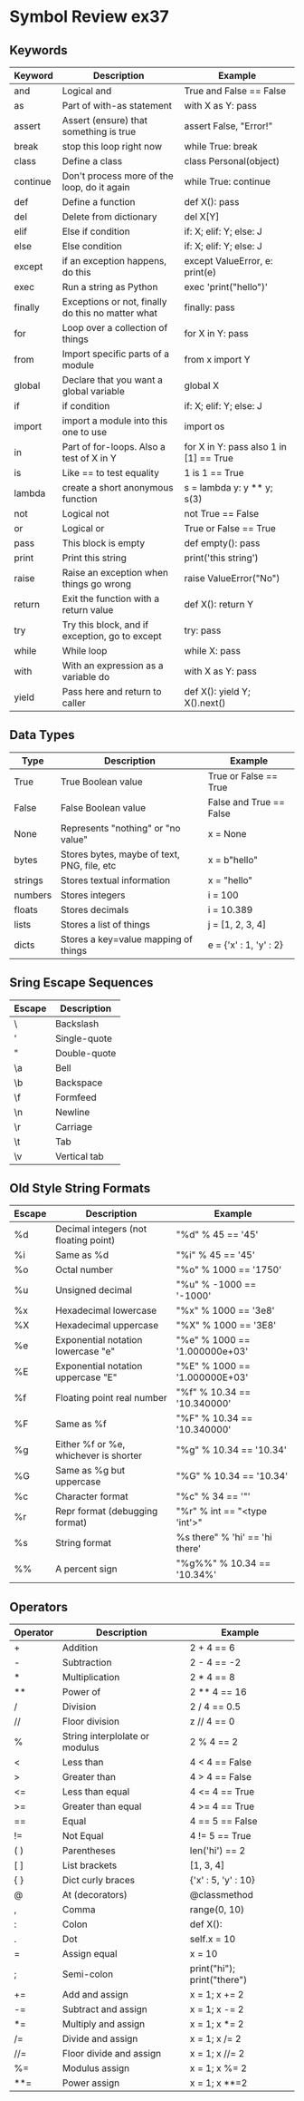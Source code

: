 # Symbol Review ex37

## Keywords

| Keyword | Description | Example |
| ------- | ----------- | ------- |
| and | Logical and | True and False == False |
| as | Part of with-as statement | with X as Y: pass |
| assert | Assert (ensure) that something is true | assert False, "Error!" |
| break | stop this loop right now | while True: break |
| class | Define a class | class Personal(object) |
| continue | Don't process more of the loop, do it again | while True: continue |
| def | Define a function | def X(): pass |
| del | Delete from dictionary | del X[Y] |
| elif | Else if condition | if: X; elif: Y; else: J |
| else | Else condition | if: X; elif: Y; else: J |
| except | if an exception happens, do this | except ValueError, e: print(e) |
| exec | Run a string as Python | exec 'print("hello")' |
| finally | Exceptions or not, finally do this no matter what | finally: pass |
| for | Loop over a collection of things | for X in Y: pass |
| from | Import specific parts of a module | from x import Y |
| global | Declare that you want a global variable | global X |
| if | if condition | if: X; elif: Y; else: J |
| import | import a module into this one to use | import os |
| in | Part of for-loops. Also a test of X in Y | for X in Y: pass also 1 in [1] == True |
| is | Like == to test equality | 1 is 1 == True |
| lambda | create a short anonymous function | s = lambda y: y ** y; s(3) |
| not | Logical not | not True == False |
| or | Logical or | True or False == True |
| pass | This block is empty | def empty(): pass |
| print | Print this string | print('this string') |
| raise | Raise an exception when things go wrong | raise ValueError("No") |
| return | Exit the function with a return value | def X(): return Y |
| try | Try this block, and if exception, go to except | try: pass |
| while | While loop | while X: pass |
| with | With an expression as a variable do | with X as Y: pass |
| yield | Pass here and return to caller | def X(): yield Y; X().next() |

## Data Types

| Type | Description | Example |
| ---- | ----------- | ------- |
| True | True Boolean value | True or False == True |
| False | False Boolean value | False and True == False |
| None | Represents "nothing" or "no value" | x = None |
| bytes | Stores bytes, maybe of text, PNG, file, etc | x = b"hello" |
| strings | Stores textual information | x = "hello" |
| numbers | Stores integers | i = 100 |
| floats | Stores decimals | i = 10.389 |
| lists | Stores a list of things | j = [1, 2, 3, 4] |
| dicts | Stores a key=value mapping of things | e = {'x' : 1, 'y' : 2} |

## Sring Escape Sequences

| Escape | Description |
| ------ | ----------- |
| \\ | Backslash |
| \' | Single-quote |
| \" | Double-quote |
| \a | Bell |
| \b | Backspace |
| \f | Formfeed |
| \n | Newline |
| \r | Carriage |
| \t | Tab |
| \v | Vertical tab |

## Old Style String Formats

| Escape | Description | Example |
| ------ | ----------- | ------- |
| %d | Decimal integers (not floating point) | "%d" % 45 == '45' |
| %i | Same as %d | "%i" % 45 == '45' |
| %o | Octal number | "%o" % 1000 == '1750' |
| %u | Unsigned decimal | "%u" % -1000 == '-1000' |
| %x | Hexadecimal lowercase | "%x" % 1000 == '3e8' |
| %X | Hexadecimal uppercase | "%X" % 1000 == '3E8' |
| %e | Exponential notation lowercase "e" | "%e" % 1000 == '1.000000e+03' |
| %E | Exponential notation uppercase "E" | "%E" % 1000 == '1.000000E+03' |
| %f | Floating point real number | "%f" % 10.34 == '10.340000' |
| %F | Same as %f | "%F" % 10.34 == '10.340000' |
| %g | Either %f or %e, whichever is shorter | "%g" % 10.34 == '10.34' |
| %G | Same as %g but uppercase | "%G" % 10.34 == '10.34' |
| %c | Character format | "%c" % 34 == '"' |
| %r | Repr format (debugging format) | "%r" % int == "<type 'int'>" |
| %s | String format | %s there" % 'hi' == 'hi there' |
| %% | A percent sign | "%g%%" % 10.34 == '10.34%' |

## Operators

| Operator | Description | Example |
| -------- | ----------- | ------- |
| + | Addition | 2 + 4 == 6 |
| - | Subtraction | 2 - 4 == -2 |
| * | Multiplication | 2 * 4 == 8 |
| \*\* | Power of | 2 \*\* 4 == 16 |
| / | Division | 2 / 4 == 0.5 |
| // | Floor division | z // 4 == 0 |
| % | String interplolate or modulus | 2 % 4 == 2 |
| < | Less than | 4 < 4 == False |
| > | Greater than | 4 > 4 == False |
| <= | Less than equal | 4 <= 4 == True |
| >= | Greater than equal | 4 >= 4 == True |
| == | Equal | 4 == 5 == False |
| != | Not Equal | 4 != 5 == True |
| ( ) | Parentheses | len('hi') == 2 |
| [ ] | List brackets | [1, 3, 4] |
| { } | Dict curly braces | {'x' : 5, 'y' : 10} |
| @ | At (decorators) | @classmethod |
| , | Comma | range(0, 10) |
| : | Colon | def X(): |
| . | Dot | self.x = 10 |
| = | Assign equal | x = 10 |
| ; | Semi-colon | print("hi"); print("there") |
| += | Add and assign | x = 1; x += 2 |
| -= | Subtract and assign | x = 1; x -= 2 |
| \*= | Multiply and assign | x = 1; x \*= 2 |
| /= | Divide and assign | x = 1; x /= 2 |
| //= | Floor divide and assign | x = 1; x //= 2 |
| %= | Modulus assign | x = 1; x %= 2 |
| \*\*= | Power assign | x = 1; x \*\*=2 |
